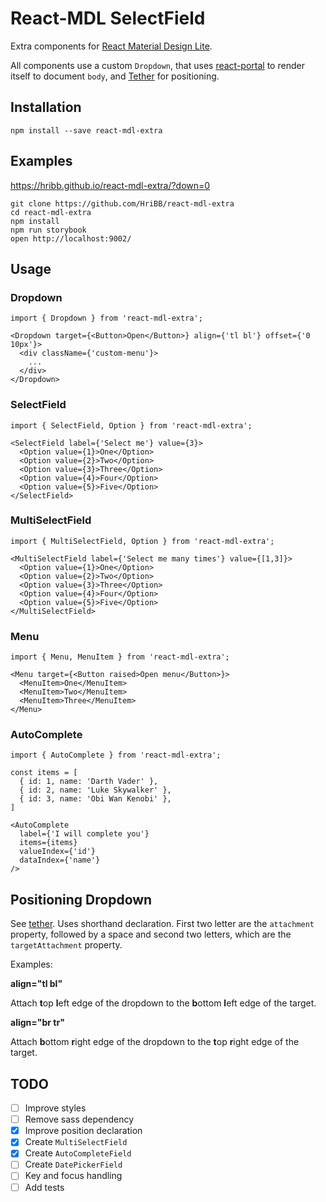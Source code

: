 # React-MDL SelectField

Extra components for [React Material Design Lite](https://github.com/tleunen/react-mdl).

All components use a custom `Dropdown`, that uses [react-portal](https://github.com/tajo/react-portal) to render itself to document `body`, and [Tether](tether.io) for positioning.

## Installation

```
npm install --save react-mdl-extra
```

## Examples

https://hribb.github.io/react-mdl-extra/?down=0

```
git clone https://github.com/HriBB/react-mdl-extra
cd react-mdl-extra
npm install
npm run storybook
open http://localhost:9002/
```

## Usage

### Dropdown

```
import { Dropdown } from 'react-mdl-extra';

<Dropdown target={<Button>Open</Button>} align={'tl bl'} offset={'0 10px'}>
  <div className={'custom-menu'}>
    ...
  </div>
</Dropdown>
```

### SelectField

```
import { SelectField, Option } from 'react-mdl-extra';

<SelectField label={'Select me'} value={3}>
  <Option value={1}>One</Option>
  <Option value={2}>Two</Option>
  <Option value={3}>Three</Option>
  <Option value={4}>Four</Option>
  <Option value={5}>Five</Option>
</SelectField>
```

### MultiSelectField

```
import { MultiSelectField, Option } from 'react-mdl-extra';

<MultiSelectField label={'Select me many times'} value={[1,3]}>
  <Option value={1}>One</Option>
  <Option value={2}>Two</Option>
  <Option value={3}>Three</Option>
  <Option value={4}>Four</Option>
  <Option value={5}>Five</Option>
</MultiSelectField>
```

### Menu

```
import { Menu, MenuItem } from 'react-mdl-extra';

<Menu target={<Button raised>Open menu</Button>}>
  <MenuItem>One</MenuItem>
  <MenuItem>Two</MenuItem>
  <MenuItem>Three</MenuItem>
</Menu>
```

### AutoComplete

```
import { AutoComplete } from 'react-mdl-extra';

const items = [
  { id: 1, name: 'Darth Vader' },
  { id: 2, name: 'Luke Skywalker' },
  { id: 3, name: 'Obi Wan Kenobi' },
]

<AutoComplete
  label={'I will complete you'}
  items={items}
  valueIndex={'id'}
  dataIndex={'name'}
/>
```

## Positioning Dropdown

See [tether](http://tether.io/). Uses shorthand declaration. First two letter are the `attachment` property, followed by a space and second two letters, which are the `targetAttachment` property.

Examples:

**align="tl bl"**

Attach **t**op **l**eft edge of the dropdown to the **b**ottom **l**eft edge of the target.

**align="br tr"**

Attach **b**ottom **r**ight edge of the dropdown to the **t**op **r**ight edge of the target.

## TODO

- [ ] Improve styles
- [ ] Remove sass dependency
- [x] Improve position declaration
- [x] Create `MultiSelectField`
- [x] Create `AutoCompleteField`
- [ ] Create `DatePickerField`
- [ ] Key and focus handling
- [ ] Add tests
